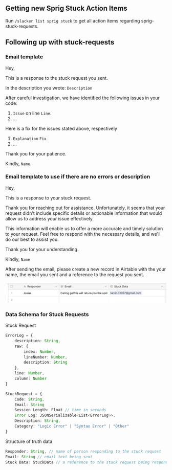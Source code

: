 
## Getting new Sprig Stuck Action Items
Run `/slacker list sprig stuck` to get all action items regarding sprig-stuck-requests.

## Following up with stuck-requests

### Email template

Hey,

This is a response to the stuck request you sent.

In the description you wrote: `Description`

After careful investigation, we have identified the following issues in your code:

1. `Issue` on line `Line`.
2. ...

Here is a fix for the issues stated above, respectively

1. `Explanation`
   `Fix`
2. ...

Thank you for your patience.

Kindly,
`Name`.

### Email template to use if there are no errors or description

Hey,

This is a response to your stuck request.

Thank you for reaching out for assistance. Unfortunately, it seems that your request didn't include specific details or actionable information that would allow us to address your issue effectively.

This information will enable us to offer a more accurate and timely solution to your request. Feel free to respond with the necessary details, and we'll do our best to assist you.

Thank you for your understanding.

Kindly,
`Name`

After sending the email, please create a new record in Airtable with the your name, the email you sent and a reference to the request you sent.

![stuck request response](./assets/stuck_response_ex1.png)

### Data Schema for Stuck Requests

Stuck Request

```ts
ErrorLog = {
	description: String,
	raw: {
		index: Number,
		lineNumber: Number,
		description: String
	},
	line: Number,
	column: Number
}
```

```ts
StuckRequest = {
	Code: String,
	Email: String
	Session Length: Float // time in seconds
	Error Log: JSONSerializable<List<ErrorLog>>,
	Description: String,
	Category: "Logic Error" | "Syntax Error" | "Other"
}
```

Structure of truth data

```ts
Responder: String, // name of person responding to the stuck request
Email: String // email text being sent
Stuck Data: StuckData // a reference to the stuck request being responded to
```
